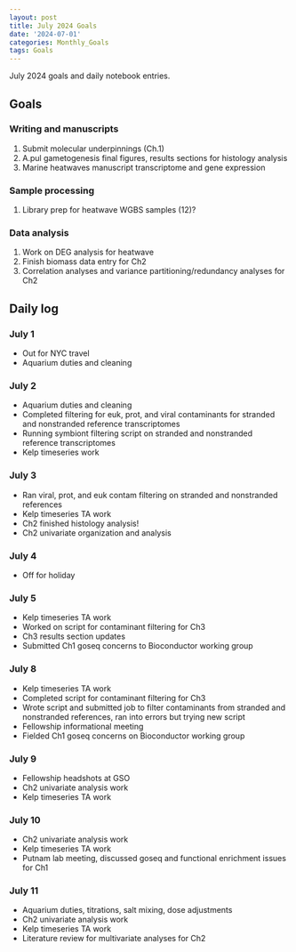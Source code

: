 ```yaml
---
layout: post
title: July 2024 Goals
date: '2024-07-01'
categories: Monthly_Goals
tags: Goals
---
```


July 2024 goals and daily notebook entries. 

## Goals  

### Writing and manuscripts 
              
1. Submit molecular underpinnings (Ch.1)
2. A.pul gametogenesis final figures, results sections for histology analysis
3. Marine heatwaves manuscript transcriptome and gene expression

### Sample processing

1. Library prep for heatwave WGBS samples (12)?

### Data analysis

1. Work on DEG analysis for heatwave 
2. Finish biomass data entry for Ch2
3. Correlation analyses and variance partitioning/redundancy analyses for Ch2

## Daily log 

### July 1
- Out for NYC travel
- Aquarium duties and cleaning

### July 2
- Aquarium duties and cleaning 
- Completed filtering for euk, prot, and viral contaminants for stranded and nonstranded reference  transcriptomes
- Running symbiont filtering script on stranded and nonstranded reference transcriptomes
- Kelp timeseries work 

### July 3
- Ran viral, prot, and euk contam filtering on stranded and nonstranded references
- Kelp timeseries TA work
- Ch2 finished histology analysis!
- Ch2 univariate organization and analysis

### July 4
- Off for holiday


### July 5
- Kelp timeseries TA work
- Worked on script for contaminant filtering for Ch3
- Ch3 results section updates
- Submitted Ch1 goseq concerns to Bioconductor working group

### July 8
- Kelp timeseries TA work
- Completed script for contaminant filtering for Ch3
- Wrote script and submitted job to filter contaminants from stranded and nonstranded references, ran into errors but trying new script
- Fellowship informational meeting
- Fielded Ch1 goseq concerns on Bioconductor working group

### July 9
- Fellowship headshots at GSO
- Ch2 univariate analysis work
- Kelp timeseries TA work

### July 10
- Ch2 univariate analysis work
- Kelp timeseries TA work
- Putnam lab meeting, discussed goseq and functional enrichment issues for Ch1

### July 11
- Aquarium duties, titrations, salt mixing, dose adjustments
- Ch2 univariate analysis work
- Kelp timeseries TA work
- Literature review for multivariate analyses for Ch2



 

















